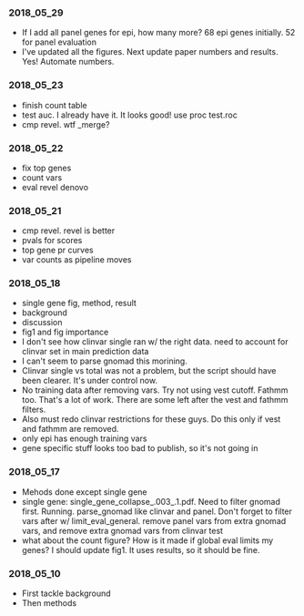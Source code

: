 ### 2018_05_29
* If I add all panel genes for epi, how many more? 68 epi genes initially. 52 for panel evaluation
* I've updated all the figures. Next update paper numbers and results. Yes! Automate numbers.

### 2018_05_23
* finish count table
* test auc. I already have it. It looks good! use proc test.roc
* cmp revel. wtf _merge?

### 2018_05_22
* fix top genes
* count vars
* eval revel denovo

### 2018_05_21
* cmp revel. revel is better
* pvals for scores
* top gene pr curves
* var counts as pipeline moves

### 2018_05_18
* single gene fig, method, result
* background
* discussion
* fig1 and fig importance
* I don't see how clinvar single ran w/ the right data. need to account for clinvar set in main prediction data
* I can't seem to parse gnomad this morining.
* Clinvar single vs total was not a problem, but the script should have been clearer. It's under control now.
* No training data after removing vars. Try not using vest cutoff. Fathmm too. That's a lot of work. There are some left after the vest and fathmm filters.
* Also must redo clinvar restrictions for these guys. Do this only if vest and fathmm are removed.
* only epi has enough training vars
* gene specific stuff looks too bad to publish, so it's not going in

### 2018_05_17
* Mehods done except single gene
* single gene: single_gene_collapse_.003_.1.pdf. Need to filter gnomad first. Running. parse_gnomad like clinvar and panel. Don't forget to filter vars after w/ limit_eval_general. remove panel vars from extra gnomad vars, and remove extra gnomad vars from clinvar test
* what about the count figure? How is it made if global eval limits my genes? I should update fig1. It uses results, so it should be fine.

### 2018_05_10
* First tackle background
* Then methods